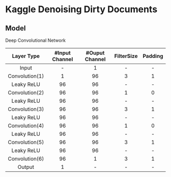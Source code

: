Kaggle Denoising Dirty Documents
====

## Model

Deep Convolutional Network

|Layer Type|#Input Channel|#Ouput Channel|FilterSize|Padding|
|:--:|:--:|:--:|:--:|:--:|
|Input| - |1|-|-|
|Convolution(1)|1|96|3|1|
|Leaky ReLU|96|96|-|-|
|Convolution(2)|96|96|1|0|
|Leaky ReLU|96|96|-|-|
|Convolution(3)|96|96|3|1|
|Leaky ReLU|96|96|-|-|
|Convolution(4)|96|96|1|0|
|Leaky ReLU|96|96|-|-|
|Convolution(5)|96|96|3|1|
|Leaky ReLU|96|96|-|-|
|Convolution(6)|96|1|3|1|
|Output|1|-|-|-|

